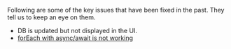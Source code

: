 Following are some of the key issues that have been fixed in the past. They tell us to keep an eye on them.

- DB is updated but not displayed in the UI.
- [forEach with async/await is not working](https://codeburst.io/javascript-async-await-with-foreach-b6ba62bbf404)
